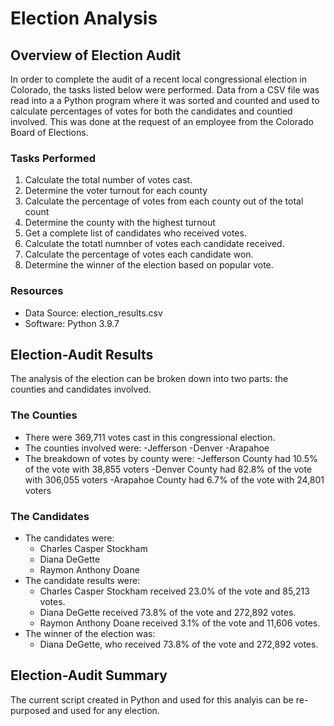 # Election Analysis

## Overview of Election Audit
In order to complete the audit of a recent local congressional election in Colorado, the tasks listed below were performed.  Data from a CSV file was read into a a Python program where it was sorted and counted and used to calculate percentages of votes for both the candidates and countied involved.  This was done at the request of an employee from the Colorado Board of Elections.  

### Tasks Performed
1. Calculate the total number of votes cast.
2. Determine the voter turnout for each county
3. Calculate the percentage of votes from each county out of the total count
4. Determine the county with the highest turnout
5. Get a complete list of candidates  who received votes.
6. Calculate the totatl numnber of votes each candidate received.
7. Calculate the percentage of votes each candidate won.
8. Determine the winner of the election based on popular vote.

### Resources
- Data Source: election_results.csv
- Software: Python 3.9.7

## Election-Audit Results
The analysis of the election can be broken down into two parts: the counties and candidates involved.  

### The Counties
- There were 369,711 votes cast in this congressional election.
- The counties involved were:
  -Jefferson
  -Denver
  -Arapahoe
- The breakdown of votes by county were:
  -Jefferson County had 10.5% of the vote with 38,855 voters
  -Denver County had 82.8% of the vote with 306,055 voters
  -Arapahoe County had 6.7% of the vote with 24,801 voters
  
### The Candidates
- The candidates were:
  -   Charles Casper Stockham
  -   Diana DeGette
  -   Raymon Anthony Doane
- The candidate results were:
  -   Charles Casper Stockham received 23.0% of the vote and 85,213 votes.
  -   Diana DeGette received 73.8% of the vote and 272,892 votes.
  -   Raymon Anthony Doane received 3.1% of the vote and 11,606 votes.  
- The winner of the election was:
  -   Diana DeGette, who received 73.8% of the vote and 272,892 votes.     

## Election-Audit Summary
The current script created in Python and used for this analyis can be re-purposed and used for any election.  





